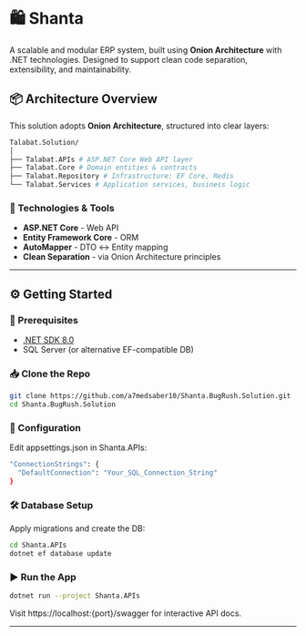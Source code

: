 # 🛍 Shanta

A scalable and modular ERP system, built using **Onion Architecture** with .NET technologies. Designed to support clean code separation, extensibility, and maintainability.

## 📦 Architecture Overview

This solution adopts **Onion Architecture**, structured into clear layers:
```bash
Talabat.Solution/
│
├── Talabat.APIs # ASP.NET Core Web API layer
├── Talabat.Core # Domain entities & contracts
├── Talabat.Repository # Infrastructure: EF Core, Redis
└── Talabat.Services # Application services, business logic
```

### 🔁 Technologies & Tools

- **ASP.NET Core** - Web API
- **Entity Framework Core** - ORM
- **AutoMapper** - DTO ↔ Entity mapping
- **Clean Separation** - via Onion Architecture principles

---

## ⚙️ Getting Started

### 🧰 Prerequisites

- [.NET SDK 8.0](https://dotnet.microsoft.com/en-us/download)
- SQL Server (or alternative EF-compatible DB)

### 📥 Clone the Repo

```bash
git clone https://github.com/a7medsaber10/Shanta.BugRush.Solution.git
cd Shanta.BugRush.Solution
```

### 🔧 Configuration
Edit appsettings.json in Shanta.APIs:
```bash
"ConnectionStrings": {
  "DefaultConnection": "Your_SQL_Connection_String"
}
```

### 🛠️ Database Setup
Apply migrations and create the DB:

```bash
cd Shanta.APIs
dotnet ef database update
```

### ▶️ Run the App
```bash
dotnet run --project Shanta.APIs
```
Visit https://localhost:{port}/swagger for interactive API docs.

---
